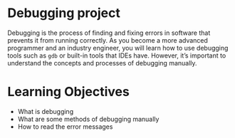 # Debugging project 
  
 Debugging is the process of finding and fixing errors in software that prevents it from running correctly. As you become a more advanced programmer and an industry engineer, you will learn how to use debugging tools such as `gdb` or built-in tools that IDEs have. However, it’s important to understand the concepts and processes of debugging manually. 
  
 # Learning Objectives 
  
 * What is debugging 
 * What are some methods of debugging manually 
 * How to read the error messages
